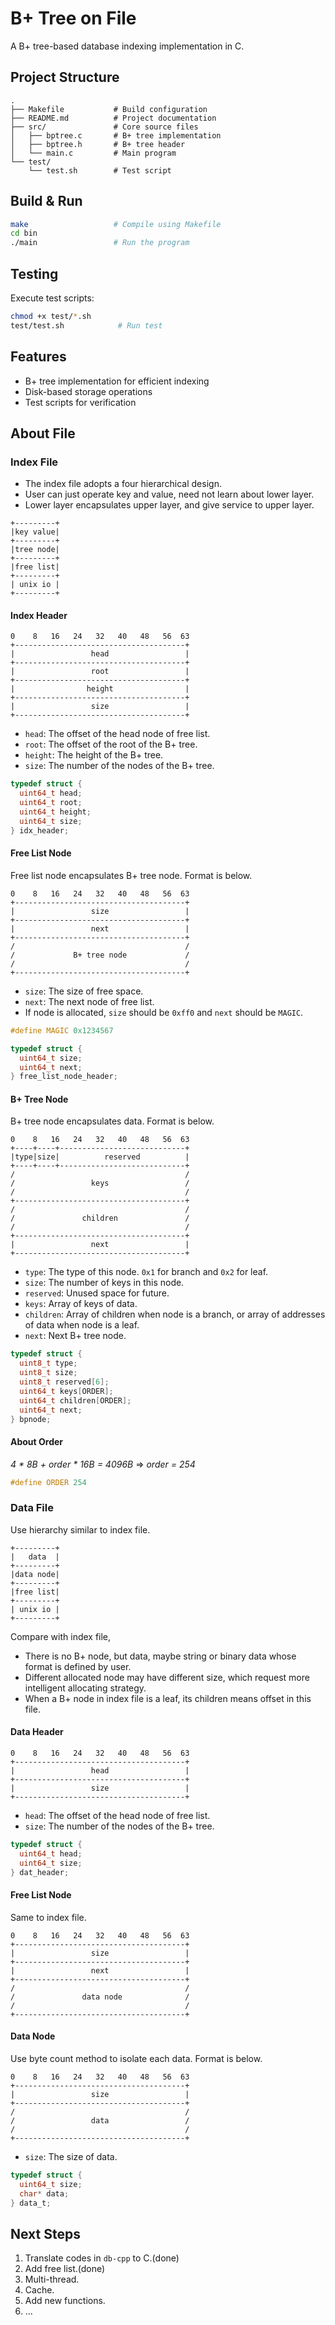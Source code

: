 # B+ Tree on File

A B+ tree-based database indexing implementation in C.

## Project Structure
```
.
├── Makefile           # Build configuration
├── README.md          # Project documentation
├── src/               # Core source files
│   ├── bptree.c       # B+ tree implementation
│   ├── bptree.h       # B+ tree header
│   └── main.c         # Main program
└── test/
    └── test.sh        # Test script
```

## Build & Run
```bash
make                   # Compile using Makefile
cd bin
./main                 # Run the program
```

## Testing
Execute test scripts:
```bash
chmod +x test/*.sh
test/test.sh            # Run test
```

## Features
- B+ tree implementation for efficient indexing
- Disk-based storage operations
- Test scripts for verification

## About File

### Index File

- The index file adopts a four hierarchical design.
- User can just operate key and value, need not learn about lower layer.
- Lower layer encapsulates upper layer, and give service to upper layer.

```text
+---------+
|key value|
+---------+
|tree node|
+---------+
|free list|
+---------+
| unix io |
+---------+
```

#### Index Header
```text
0    8   16   24   32   40   48   56  63
+--------------------------------------+
|                 head                 |
+--------------------------------------+
|                 root                 |
+--------------------------------------+
|                height                |
+--------------------------------------+
|                 size                 |
+--------------------------------------+
```

- `head`: The offset of the head node of free list.
- `root`: The offset of the root of the B+ tree.
- `height`: The height of the B+ tree.
- `size`: The number of the nodes of the B+ tree.

```c
typedef struct {
  uint64_t head;
  uint64_t root;
  uint64_t height;
  uint64_t size;
} idx_header;
```

#### Free List Node

Free list node encapsulates B+ tree node. Format is below.

```text
0    8   16   24   32   40   48   56  63
+--------------------------------------+
|                 size                 |
+--------------------------------------+
|                 next                 |
+--------------------------------------+
/                                      /
/             B+ tree node             /
/                                      /
+--------------------------------------+
```

- `size`: The size of free space.
- `next`: The next node of free list.
- If node is allocated, `size` should be `0xff0` and `next` should be `MAGIC`.

```c
#define MAGIC 0x1234567

typedef struct {
  uint64_t size;
  uint64_t next;
} free_list_node_header;
```

#### B+ Tree Node

B+ tree node encapsulates data. Format is below.

```
0    8   16   24   32   40   48   56  63
+----+----+----------------------------+
|type|size|          reserved          |
+----+----+----------------------------+
/                                      /
/                 keys                 /
/                                      /
+--------------------------------------+
/                                      /
/               children               /
/                                      /
+--------------------------------------+
|                 next                 |
+--------------------------------------+
```

- `type`: The type of this node. `0x1` for branch and `0x2` for leaf.
- `size`: The number of keys in this node.
- `reserved`: Unused space for future.
- `keys`: Array of keys of data.
- `children`: Array of children when node is a branch, or array of addresses of data when node is a leaf.
- `next`: Next B+ tree node.

```c
typedef struct {
  uint8_t type;
  uint8_t size;
  uint8_t reserved[6];
  uint64_t keys[ORDER];
  uint64_t children[ORDER];
  uint64_t next;
} bpnode;
```

#### About Order
*4 * 8B + order * 16B = 4096B* => *order = 254*

```c
#define ORDER 254
```

### Data File

Use hierarchy similar to index file.

```text
+---------+
|   data  |
+---------+
|data node|
+---------+
|free list|
+---------+
| unix io |
+---------+
```

Compare with index file,
- There is no B+ node, but data, maybe string or binary data whose format is defined by user.
- Different allocated node may have different size, which request more intelligent allocating strategy.
- When a B+ node in index file is a leaf, its children means offset in this file.

#### Data Header
```text
0    8   16   24   32   40   48   56  63
+--------------------------------------+
|                 head                 |
+--------------------------------------+
|                 size                 |
+--------------------------------------+
```

- `head`: The offset of the head node of free list.
- `size`: The number of the nodes of the B+ tree.

```c
typedef struct {
  uint64_t head;
  uint64_t size;
} dat_header;
```

#### Free List Node
Same to index file.

```text
0    8   16   24   32   40   48   56  63
+--------------------------------------+
|                 size                 |
+--------------------------------------+
|                 next                 |
+--------------------------------------+
/                                      /
/               data node              /
/                                      /
+--------------------------------------+
```

#### Data Node

Use byte count method to isolate each data. Format is below.

```text
0    8   16   24   32   40   48   56  63
+--------------------------------------+
|                 size                 |
+--------------------------------------+
/                                      /
/                 data                 /
/                                      /
+--------------------------------------+
```

- `size`: The size of data.

```c
typedef struct {
  uint64_t size;
  char* data;
} data_t;
```

## Next Steps
1. Translate codes in `db-cpp` to C.(done)
2. Add free list.(done)
3. Multi-thread.
4. Cache.
5. Add new functions.
6. ...
